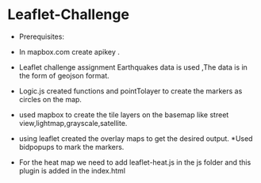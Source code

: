 # Leaflet-Challenge

* Prerequisites: 
* In mapbox.com create apikey .

* Leaflet challenge assignment  Earthquakes data is used ,The data is in the form of geojson format.
* Logic.js created functions and pointTolayer to create the markers as circles on the map.
* used mapbox to create the tile layers on the basemap like street view,lightmap,grayscale,satellite.
* using leaflet created the overlay maps to get the desired output.
*Used bidpopups to mark the markers.
* For the heat map we need to add leaflet-heat.js in the js folder and  this plugin is added in the index.html


